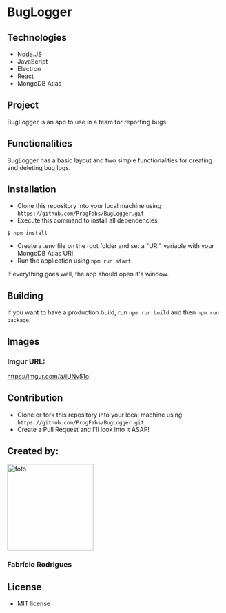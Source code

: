 # BugLogger

## Technologies
<ul>
<li>Node.JS</li>
<li>JavaScript</li>
<li>Electron</li>
<li>React</li>
<li>MongoDB Atlas</li>
</ul>

## Project
BugLogger is an app to use in a team for reporting bugs.

## Functionalities
BugLogger has a basic layout and two simple functionalities for creating and deleting bug logs.

## Installation
- Clone this repository into your local machine using `https://github.com/ProgFabs/BugLogger.git`
- Execute this command to install all dependencies
```
$ npm install
```
- Create a .env file on the root folder and set a "URI" variable with your MongoDB Atlas URI.
- Run the application using ```npm run start```.

If everything goes well, the app should open it's window.

## Building 
If you want to have a production build, run ```npm run build``` and then ``npm run package``.

## Images

### Imgur URL: 
https://imgur.com/a/lUNv51o

## Contribution
- Clone or fork this repository into your local machine using `https://github.com/ProgFabs/BugLogger.git`
- Create a Pull Request and I'll look into it ASAP!

## Created by:
<img src="https://scontent.frao2-1.fna.fbcdn.net/v/t31.0-8/26240283_1385550858239717_3702848671724928148_o.jpg?_nc_cat=104&_nc_sid=09cbfe&_nc_ohc=jV90AgtjRbYAX-APCNd&_nc_ht=scontent.frao2-1.fna&oh=eabe789b9b298812f9bdf368c585072f&oe=5F9529EF"
	title="foto" width="200" height="200" />
### Fabrício Rodrigues

## License 
- MIT license 
